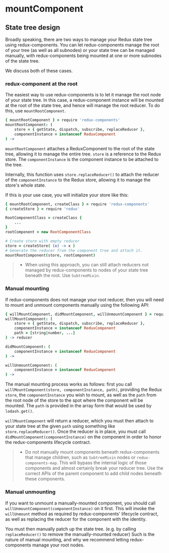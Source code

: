 # mountComponent

## State tree design

Broadly speaking, there are two ways to manage your Redux state tree using redux-components. You can let redux-components manage the root of your tree (as well as all subnodes) or your state tree can be managed manually, with redux-components being mounted at one or more subnodes of the state tree.

We discuss both of these cases.

### redux-component at the root

The easiest way to use redux-components is to let it manage the root node of your state tree. In this case, a redux-component instance will be mounted at the root of the state tree, and hence will manage the root reducer. To do this, use `mountRootComponent`.

```coffeescript
{ mountRootComponent } = require 'redux-components'
mountRootComponent: (
	store = { getState, dispatch, subscribe, replaceReducer },
	componentInstance = instanceof ReduxComponent
) ->
```
`mountRootComponent` attaches a ReduxComponent to the root of the state tree, allowing it to manage the entire tree. `store` is a reference to the Redux store. The `componentInstance` is the component instance to be attached to the tree.

Internally, this function uses `store.replaceReducer()` to attach the reducer of the `componentInstance` to the Redux store, allowing it to manage the store's whole state.

If this is your use case, you will initialize your store like this:
```coffeescript
{ mountRootComponent, createClass } = require 'redux-components'
{ createStore } = require 'redux'

RootComponentClass = createClass {
	...
}
rootComponent = new RootComponentClass

# Create store with empty reducer
store = createStore( (x) -> x )
# Generate the reducer from the component tree and attach it.
mountRootComponent(store, rootComponent)
```

> * When using this approach, you can still attach reducers not managed by redux-components to nodes of your state tree beneath the root. Use `SubtreeMixin`.

### Manual mounting

If redux-components does not manage your root reducer, then you will need to mount and unmount components manually using the following API:

```coffeescript
{ willMountComponent, didMountComponent, willUnmountComponent } = require 'redux-components'
willMountComponent: (
	store = { getState, dispatch, subscribe, replaceReducer },
	componentInstance = instanceof ReduxComponent
	path = [string|number, ...]
) -> reducer

didMountComponent: (
	componentInstance = instanceof ReduxComponent
) ->

willUnmountComponent: (
	componentInstance = instanceof ReduxComponent
) ->
```

The manual mounting process works as follows: first you call `willMountComponent(store, componentInstance, path)`, providing the Redux `store`, the `componentInstance` you wish to mount, as well as the `path` from the root node of the store to the spot where the component will be mounted. The `path` is provided in the array form that would be used by `lodash.get()`.

`willMountComponent` will return a reducer, which you must then attach to your state tree at the given `path` using something like `store.replaceReducer()`. Once the reducer is in place, you must call `didMountComponent(componentInstance)` on the component in order to honor the redux-components lifecycle contract.

> * Do not manually mount components beneath redux-components that manage children, such as `SubtreeMixin` nodes or `redux-components-map`. This will bypass the internal logic of those components and almost certainly break your reducer tree. Use the correct APIs of the parent component to add child nodes beneath these components.

### Manual unmounting

If you want to unmount a manually-mounted component, you should call `willUnmountComponent(componentInstance)` on it first. This will invoke the `willUnmount` method as required by redux-components' lifecycle contract, as well as replacing the reducer for the component with the identity.

You must then manually patch up the state tree. (e.g. by calling `replaceReducer()` to remove the manually-mounted reducer) Such is the nature of manual mounting, and why we recommend letting redux-components manage your root nodes.
